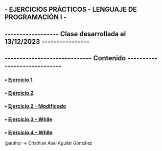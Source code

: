 ## - EJERCICIOS PRÁCTICOS - LENGUAJE DE PROGRAMACIÓN I -
## ------------------ Clase desarrollada el 13/12/2023 ----------------
## ----------------------------- Contenido -----------------------------
### • [Ejercicio 1](Practi03Ej1.java)
### • [Ejercicio 2](Practi03Ej2.java)
### • [Ejercicio 2 - Modificado](Practi03EjMod.java)
### • [Ejercicio 3 - While](Practi03Ej3While.java)
### • [Ejercicio 4 - While](Practi03Ej4While.java)

@author -> Cristhian Abel Aguilar González
